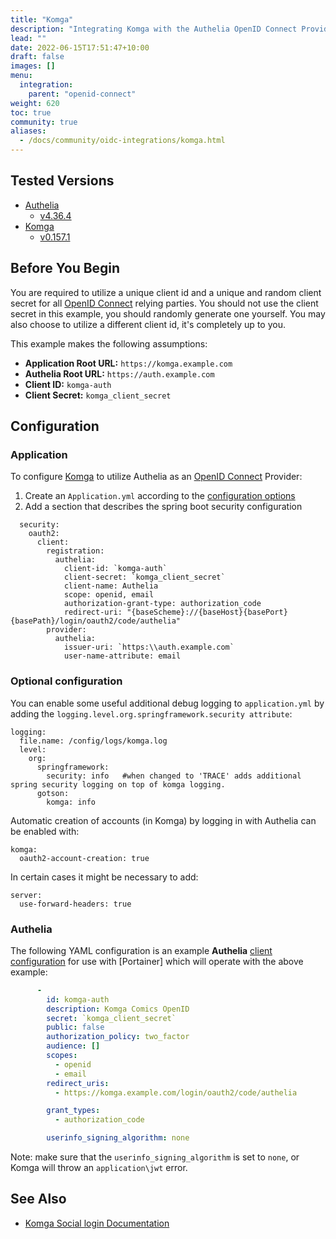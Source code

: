 ```yaml
---
title: "Komga"
description: "Integrating Komga with the Authelia OpenID Connect Provider."
lead: ""
date: 2022-06-15T17:51:47+10:00
draft: false
images: []
menu:
  integration:
    parent: "openid-connect"
weight: 620
toc: true
community: true
aliases:
  - /docs/community/oidc-integrations/komga.html
---
```


## Tested Versions

* [Authelia]
  * [v4.36.4](https://github.com/authelia/authelia/releases/tag/v4.36.4)
* [Komga] 
  * [v0.157.1](https://github.com/gotson/komga/releases/tag/v0.157.1)

## Before You Begin

You are required to utilize a unique client id and a unique and random client secret for all [OpenID Connect] relying
parties. You should not use the client secret in this example, you should randomly generate one yourself. You may also
choose to utilize a different client id, it's completely up to you.

This example makes the following assumptions:

* __Application Root URL:__ `https://komga.example.com`
* __Authelia Root URL:__ `https://auth.example.com`
* __Client ID:__ `komga-auth`
* __Client Secret:__ `komga_client_secret`

## Configuration

### Application

To configure [Komga] to utilize Authelia as an [OpenID Connect] Provider:

1. Create an `Application.yml` according to the [configuration options](https://komga.org/installation/configuration.html)
2. Add a section that describes the spring boot security configuration


```spring:
  security:
    oauth2:
      client:
        registration:
          authelia:
            client-id: `komga-auth`
            client-secret: `komga_client_secret`
            client-name: Authelia
            scope: openid, email
            authorization-grant-type: authorization_code
            redirect-uri: "{baseScheme}://{baseHost}{basePort}{basePath}/login/oauth2/code/authelia"
        provider:
          authelia:
            issuer-uri: `https:\\auth.example.com`
            user-name-attribute: email
````

### Optional configuration

You can enable some useful additional debug logging to `application.yml` by adding the `logging.level.org.springframework.security attribute`:

```
logging:
  file.name: /config/logs/komga.log
  level:
    org:
      springframework:
        security: info   #when changed to 'TRACE' adds additional spring security logging on top of komga logging.
      gotson:
        komga: info
```

Automatic creation of accounts (in Komga) by logging in with Authelia can be enabled with:

```
komga:
  oauth2-account-creation: true
```

In certain cases it might be necessary to add:

```
server:
  use-forward-headers: true
```


### Authelia

The following YAML configuration is an example __Authelia__
[client configuration](../../../configuration/identity-providers/open-id-connect.md#clients) for use with [Portainer]
which will operate with the above example:

```yaml
      -
        id: komga-auth
        description: Komga Comics OpenID
        secret: `komga_client_secret`
        public: false
        authorization_policy: two_factor
        audience: []
        scopes:
          - openid
          - email
        redirect_uris:
          - https://komga.example.com/login/oauth2/code/authelia

        grant_types:
          - authorization_code

        userinfo_signing_algorithm: none
```

Note: make sure that the `userinfo_signing_algorithm` is set to `none`, or Komga will throw an `application\jwt` error.


## See Also

* [Komga Social login Documentation](https://komga.org/installation/oauth2.html)

[Authelia]: https://www.authelia.com
[Komga]: https://www.komga.org
[OpenID Connect]: ../../openid-connect/introduction.md
